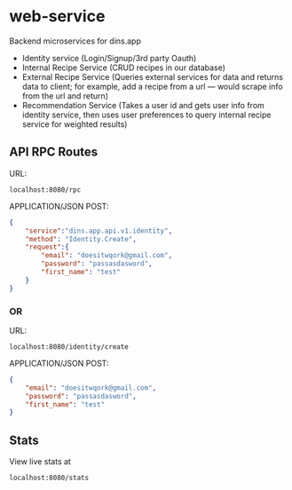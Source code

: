 # web-service
Backend microservices for dins.app

* Identity service (Login/Signup/3rd party Oauth)
* Internal Recipe Service (CRUD recipes in our database)
* External Recipe Service (Queries external services for data and returns data to client; for example, add a recipe from a url — would scrape info from the url and return)
* Recommendation Service (Takes a user id and gets user info from identity service, then uses user preferences to query internal recipe service for weighted results)


## API RPC Routes
URL:
```
localhost:8080/rpc
```
APPLICATION/JSON POST:
```json
{
	"service":"dins.app.api.v1.identity",
	"method": "Identity.Create",
	"request":{
		"email": "doesitwqork@gmail.com",
		"password": "passasdasword",
		"first_name": "test"
	}
}
```

### OR

URL:
```
localhost:8080/identity/create
```
APPLICATION/JSON POST:
```json
{
	"email": "doesitwqork@gmail.com",
	"password": "passasdasword",
	"first_name": "test"
}
```


## Stats
View live stats at
```
localhost:8080/stats
```
